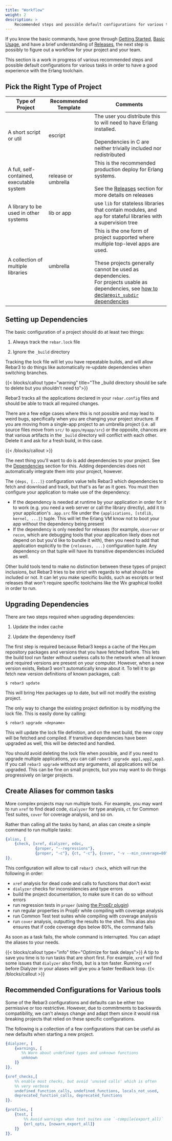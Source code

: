 ```yaml
---
title: "Workflow"
weight: 2
description: >
    Recommended steps and possible default configurations for various tasks.
---
```


If you know the basic commands, have gone through [Getting Started](/docs/getting-started), [Basic Usage](/docs/basic_usage), and have a brief understanding of [Releases](/docs/deployment/releases), the next step is possibly to figure out a workflow for your project and your team.

This section is a work in progress of various recommended steps and possible default configurations for various tasks in order to have a good experience with the Erlang toolchain.

## Pick the Right Type of Project

|Type of Project|Recommended Template|Comments|
|----|----|----|
|A short script or util|escript|The user you distribute this to will need to have Erlang installed.<br><br>Dependencies in C are neither trivially included nor redistributed|
|A full, self-contained, executable system|release or umbrella|This is the recommended production deploy for Erlang systems.<br><br>See the [Releases](/docs/deployment/releases) section for more details on releases|
|A library to be used in other systems|lib or app|use `lib` for stateless libraries that contain modules, and `app` for stateful libraries with a supervision tree|
|A collection of multiple libraries|umbrella|This is the one form of project supported where multiple top-level apps are used.<br><br>These projects generally cannot be used as dependencies.<br>For projects usable as dependencies, see [how to declare`git_subdir` dependencies](/docs/configuration/dependencies/#declaring-dependencies)|

## Setting up Dependencies

The basic configuration of a project should do at least two things:

1. Always track the `rebar.lock` file

2. Ignore the `_build` directory

Tracking the lock file will let you have repeatable builds, and will allow Rebar3 to do things like automatically re-update dependencies when switching branches.

{{< blocks/callout type="warning" title="The _build directory should be safe to delete but you shouldn't need to">}}

Rebar3 tracks all the applications declared in your `rebar.config` files and should be able to track all required changes.

There are a few edge cases where this is not possible and may lead to weird bugs, specifically when you are changing your project structure. If you are moving from a single-app project to an umbrella project (i.e. all source files move from `src/` to `apps/myapp/src`) or the opposite, chances are that various artifacts in the `_build` directory will conflict with each other. Delete it and ask for a fresh build, in this case.

{{< /blocks/callout >}}

The next thing you'll want to do is add dependencies to your project. See the [Dependencies](/docs/configuration/dependencies) section for this. Adding dependencies does not automatically integrate them into your project, however.

The `{deps, [...]}` configuration value tells Rebar3 which dependencies to fetch and download and track, but that's as far as it goes. You must then configure your application to make use of the dependency:

- If the dependency is needed at runtime by your application in order for it to work (e.g. you need a web server or call the library directly), add it to your application's `.app.src` file under the `{applications, [stdlib, kernel, ...]}` tuple. This will let the Erlang VM know not to boot your app without the dependency being present
- If the dependency is only needed for releases (for example, `observer` or `recon`, which are debugging tools that your application likely does not depend on but you'd like to bundle it with), then you need to add that application explicitly to the `{releases, ...}` configuration tuple. Any dependency on that tuple will have its transitive dependencies included as well.

Other build tools tend to make no distinction between these types of project inclusions, but Rebar3 tries to be strict with regards to what should be included or not. It can let you make specific builds, such as escripts or test releases that won't require specific toolchains like the Wx graphical toolkit in order to run.

## Upgrading Dependencies

There are two steps required when upgrading dependencies:

1. Update the index cache

2. Update the dependency itself

The first step is required because Rebar3 keeps a cache of the Hex.pm repository packages and versions that you have fetched before. This lets the build tool run faster without useless calls to the network when all known and required versions are present on your computer. However, when a new version exists, Rebar3 won't automatically know about it. To tell it to go fetch new version definitions of known packages, call:

```shell
$ rebar3 update
```

This will bring Hex packages up to date, but will not modify the existing project.

The only way to change the existing project definition is by modifying the lock file. This is easily done by calling:

```shell
$ rebar3 upgrade <depname>
```

This will update the lock file definition, and on the next build, the new copy will be fetched and compiled. If transitive dependencies have been upgraded as well, this will be detected and handled.

You should avoid deleting the lock file when possible, and if you need to upgrade multiple applications, you can call `rebar3 upgrade app1,app2,app3`. If you call `rebar3 upgrade` without any arguments, all applications will be upgraded. This can be fine on small projects, but you may want to do things progressively on larger projects.

## Create Aliases for common tasks

More complex projects may run multiple tools. For example, you may want to run `xref` to find dead code, `dialyzer` for type analysis, `ct` for Common Test suites, `cover` for coverage analysis, and so on.

Rather than calling all the tasks by hand, an alias can create a simple command to run multiple tasks:

```erlang
{alias, [
    {check, [xref, dialyzer, edoc,
             {proper, "--regressions"},
             {proper, "-c"}, {ct, "-c"}, {cover, "-v --min_coverage=80"}]}
]}.
```

This configuration will allow to call `rebar3 check`, which will run the following in order:

- `xref` analysis for dead code and calls to functions that don't exist
- `dialyzer` checks for inconsistencies and type errors
- build the project documentation, to make sure it can do so without errors
- run regression tests in `proper` (using [the PropEr plugin](https://www.rebar3.org/docs/using-available-plugins#section-proper))
- run regular properties in PropEr while compiling with coverage analysis
- run Common Test test suites while compiling with coverage analysis
- run `cover` analysis, outputting the results to the shell. This alias also ensures that if code coverage dips below 80%, the command fails

As soon as a task fails, the whole command is interrupted. You can adapt the aliases to your needs.

{{< blocks/callout type="info" title="Optimize for task delays">}}
A tip to save you time is to run tasks that are short first. For example, `xref` will find some issues that `dialyzer` also finds, but is a ton faster. Running `xref` before Dialyzer in your aliases will give you a faster feedback loop.
{{< /blocks/callout >}}

## Recommended Configurations for Various tools

Some of the Rebar3 configurations and defaults can be either too permissive or too restrictive. However, due to commitments to backwards compatibility, we can't always change and adapt them since it would risk breaking projects that relied on these specific configurations.

The following is a collection of a few configurations that can be useful as new defaults when starting a new project.

```erlang
{dialyzer, [
    {warnings, [
       %% Warn about undefined types and unknown functions
       unknown
    ]}
]}.

{xref_checks,[
    %% enable most checks, but avoid 'unused calls' which is often
    %% very verbose
    undefined_function_calls, undefined_functions, locals_not_used,
    deprecated_function_calls, deprecated_functions
]}.

{profiles, [
    {test, [
        %% Avoid warnings when test suites use `-compile(export_all)`
        {erl_opts, [nowarn_export_all]}
    ]}
]}.
```

